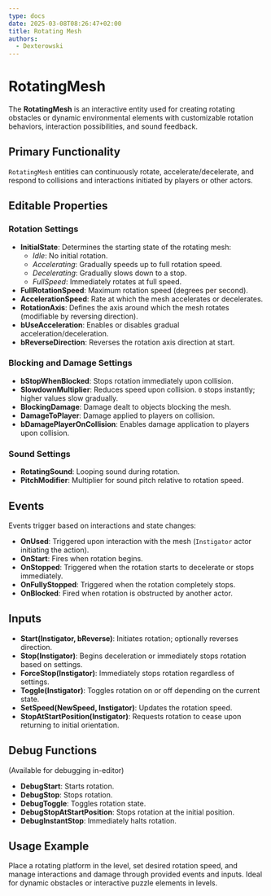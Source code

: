 ```yaml
---
type: docs
date: 2025-03-08T08:26:47+02:00
title: Rotating Mesh
authors:
  - Dexterowski
---
```


# RotatingMesh

The **RotatingMesh** is an interactive entity used for creating rotating obstacles or dynamic environmental elements with customizable rotation behaviors, interaction possibilities, and sound feedback.

## Primary Functionality

`RotatingMesh` entities can continuously rotate, accelerate/decelerate, and respond to collisions and interactions initiated by players or other actors.

## Editable Properties

### Rotation Settings
- **InitialState**: Determines the starting state of the rotating mesh:
  - *Idle*: No initial rotation.
  - *Accelerating*: Gradually speeds up to full rotation speed.
  - *Decelerating*: Gradually slows down to a stop.
  - *FullSpeed*: Immediately rotates at full speed.
- **FullRotationSpeed**: Maximum rotation speed (degrees per second).
- **AccelerationSpeed**: Rate at which the mesh accelerates or decelerates.
- **RotationAxis**: Defines the axis around which the mesh rotates (modifiable by reversing direction).
- **bUseAcceleration**: Enables or disables gradual acceleration/deceleration.
- **bReverseDirection**: Reverses the rotation axis direction at start.

### Blocking and Damage Settings
- **bStopWhenBlocked**: Stops rotation immediately upon collision.
- **SlowdownMultiplier**: Reduces speed upon collision. `0` stops instantly; higher values slow gradually.
- **BlockingDamage**: Damage dealt to objects blocking the mesh.
- **DamageToPlayer**: Damage applied to players on collision.
- **bDamagePlayerOnCollision**: Enables damage application to players upon collision.

### Sound Settings
- **RotatingSound**: Looping sound during rotation.
- **PitchModifier**: Multiplier for sound pitch relative to rotation speed.

## Events

Events trigger based on interactions and state changes:

- **OnUsed**: Triggered upon interaction with the mesh (`Instigator` actor initiating the action).
- **OnStart**: Fires when rotation begins.
- **OnStopped**: Triggered when the rotation starts to decelerate or stops immediately.
- **OnFullyStopped**: Triggered when the rotation completely stops.
- **OnBlocked**: Fired when rotation is obstructed by another actor.

## Inputs
- **Start(Instigator, bReverse)**: Initiates rotation; optionally reverses direction.
- **Stop(Instigator)**: Begins deceleration or immediately stops rotation based on settings.
- **ForceStop(Instigator)**: Immediately stops rotation regardless of settings.
- **Toggle(Instigator)**: Toggles rotation on or off depending on the current state.
- **SetSpeed(NewSpeed, Instigator)**: Updates the rotation speed.
- **StopAtStartPosition(Instigator)**: Requests rotation to cease upon returning to initial orientation.

## Debug Functions
(Available for debugging in-editor)
- **DebugStart**: Starts rotation.
- **DebugStop**: Stops rotation.
- **DebugToggle**: Toggles rotation state.
- **DebugStopAtStartPosition**: Stops rotation at the initial position.
- **DebugInstantStop**: Immediately halts rotation.

## Usage Example
Place a rotating platform in the level, set desired rotation speed, and manage interactions and damage through provided events and inputs. Ideal for dynamic obstacles or interactive puzzle elements in levels.
